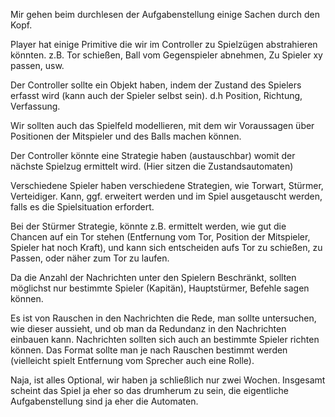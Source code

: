 Mir gehen beim durchlesen der Aufgabenstellung einige Sachen durch den Kopf.

Player hat einige Primitive die wir im Controller zu Spielzügen abstrahieren könnten.
z.B. Tor schießen, Ball vom Gegenspieler abnehmen, Zu Spieler xy passen, usw.

Der Controller sollte ein Objekt haben, indem der Zustand des Spielers erfasst wird (kann auch der Spieler selbst sein). d.h Position, Richtung, Verfassung.

Wir sollten auch das Spielfeld modellieren, mit dem wir Voraussagen über Positionen der Mitspieler und des Balls machen können.

Der Controller könnte eine Strategie haben (austauschbar) womit der nächste Spielzug ermittelt wird. (Hier sitzen die Zustandsautomaten)

Verschiedene Spieler haben verschiedene Strategien, wie Torwart, Stürmer, Verteidiger.
Kann, ggf. erweitert werden und im Spiel ausgetauscht werden, falls es die Spielsituation erfordert.

Bei der Stürmer Strategie, könnte z.B. ermittelt werden, wie gut die Chancen auf ein Tor stehen (Entfernung vom Tor, Position der Mitspieler, Spieler hat noch Kraft), und kann sich entscheiden aufs Tor zu schießen, zu Passen, oder näher zum Tor zu laufen.

Da die Anzahl der Nachrichten unter den Spielern Beschränkt, sollten möglichst nur bestimmte Spieler (Kapitän), Hauptstürmer, Befehle sagen können.

Es ist von Rauschen in den Nachrichten die Rede, man sollte untersuchen, wie dieser aussieht, und ob man da Redundanz in den Nachrichten einbauen kann.
Nachrichten sollten sich auch an bestimmte Spieler richten können. Das Format sollte man je nach Rauschen bestimmt werden (vielleicht spielt Entfernung vom Sprecher auch eine Rolle).

Naja, ist alles Optional, wir haben ja schließlich nur zwei Wochen. Insgesamt scheint das Spiel ja eher so das drumherum zu sein, die eigentliche Aufgabenstellung sind ja eher die Automaten.
